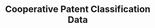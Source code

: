 ---
bigquery: https://console.cloud.google.com/bigquery?p=patents-public-data&d=cpc&page=dataset
citation: '“Cooperative Patent Classification” by the EPO and USPTO, for public use. '
contributors: EPO, USPTO
cost: None
description: Cooperative Patent Classification Data contains the scheme and definitions
  of the Cooperative Patent Classification system for classifying patent documents.
  The CPC is the result of a partnership between the EPO and the USPTO in their joint
  effort to develop a common, internationally compatible classification system for
  technical documents, in particular patent publications, which will be used by both
  offices in the patent granting process
documentation: https://www.cooperativepatentclassification.org/cpcSchemeAndDefinitions
last_edit: Mon, 04 Apr 2022 19:07:06 GMT
location: https://www.cooperativepatentclassification.org/index
maintained_by: USPTO, EPO
schema_fields: '[''children'', ''informativeReferences'', ''not_allocatable'', ''glossary'',
  ''date_revised'', ''application_references'', ''additional_only'', ''limiting_references'',
  ''title_full'', ''level'', ''status'', ''notAllocatable'', ''definition'', ''titleFull'',
  ''titlePart'', ''synonyms'', ''dateRevised'', ''informative_references'', ''breakdownCode'',
  ''title_part'', ''symbol'', ''limitingReferences'', ''residualReferences'', ''applicationReferences'',
  ''breakdown_code'', ''sizeCache'', ''ipcConcordant'', ''child_groups'', ''residual_references'',
  ''ipc_concordant'', ''parents'', ''childGroups'']'
shortname: cooperative_patent_classification
tags:
- patents
- science
title: Cooperative Patent Classification Data
uuid: 984374a7-16e9-4b35-9445-458daceb01bf
---